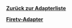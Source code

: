 [**Zurück zur Adapterliste**](/adapterref/adapterliste.md)

[**Firetv-Adapter**](/adapterref/docs/iobroker.firetv/de/README.md)